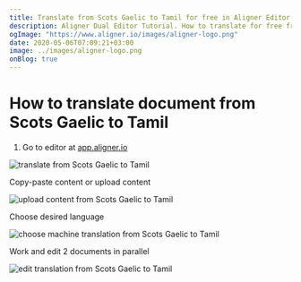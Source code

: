 ```yaml
---
title: Translate from Scots Gaelic to Tamil for free in Aligner Editor
description: Aligner Dual Editor Tutorial. How to translate for free from Scots Gaelic to Tamil. Aligner is multilingual document management platform. 
ogImage: "https://www.aligner.io/images/aligner-logo.png"
date: 2020-05-06T07:09:21+03:00
image: ../images/aligner-logo.png
onBlog: true
---
```


# How to translate document from Scots Gaelic to Tamil

1. Go to editor at [app.aligner.io](https://app.aligner.io "Aligner App web page")

![translate from Scots Gaelic to Tamil](../aligner-blank-editor.png "translate from Scots Gaelic to Tamil")

Copy-paste content or upload content

![upload content from Scots Gaelic to Tamil](../aligner-uploaded-document.png "upload content from Scots Gaelic to Tamil")

Choose desired language

![choose machine translation from Scots Gaelic to Tamil](../aligner-language-dropdown.png "choose machine translation from Scots Gaelic to Tamil")

Work and edit 2 documents in parallel

![edit translation from Scots Gaelic to Tamil](../aligner-double-sitded-editor.png "edit translation from Scots Gaelic to Tamil")

